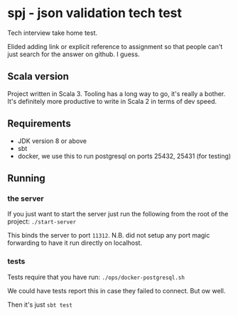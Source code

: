 # spj - json validation tech test

Tech interview take home test.

Elided adding link or explicit reference to assignment so that people can't just search for the answer on github. I
guess.

## Scala version

Project written in Scala 3. Tooling has a long way to go, it's really a bother. It's definitely more productive to write
in Scala 2 in terms of dev speed.

## Requirements

- JDK version 8 or above
- sbt
- docker, we use this to run postgresql on ports 25432, 25431 (for testing)

## Running

### the server

If you just want to start the server just run the following from the root of the project:
`./start-server`

This binds the server to port `11312`. N.B. did not setup any port magic forwarding to have it run directly on
localhost.

### tests

Tests require that you have run:
`./ops/docker-postgresql.sh`

We could have tests report this in case they failed to connect. But ow well.

Then it's just `sbt test`

